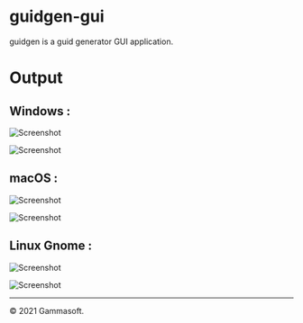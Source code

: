 # guidgen-gui

guidgen is a guid generator GUI application.

# Output

## Windows :

![Screenshot](../../docs/pictures/guidgen-gui_w.png)

![Screenshot](../../docs/pictures/guidgen-gui_wd.png)

## macOS :

![Screenshot](../../docs/pictures/guidgen-gui_m.png)

![Screenshot](../../docs/pictures/guidgen-gui_md.png)

## Linux Gnome :

![Screenshot](../../docs/pictures/guidgen-gui_g.png)

![Screenshot](../../docs/pictures/guidgen-gui_gd.png)

______________________________________________________________________________________________

© 2021 Gammasoft.
